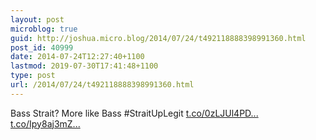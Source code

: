 ```yaml
---
layout: post
microblog: true
guid: http://joshua.micro.blog/2014/07/24/t492118888398991360.html
post_id: 40999
date: 2014-07-24T12:27:40+1100
lastmod: 2019-07-30T17:41:48+1100
type: post
url: /2014/07/24/t492118888398991360.html
---
```

Bass Strait? More like Bass #StraitUpLegit [t.co/0zLJUl4PD...](http://t.co/0zLJUl4PDp) [t.co/Ipy8aj3mZ...](http://t.co/Ipy8aj3mZD)
